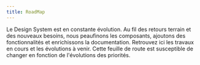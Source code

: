 ```yaml
---
title: RoadMap
---
```


Le Design System est en constante évolution. Au fil des retours terrain et des nouveaux besoins, nous peaufinons les composants, ajoutons des fonctionnalités et enrichissons la documentation. Retrouvez ici les travaux en cours et les évolutions à venir. Cette feuille de route est susceptible de changer en fonction de l'évolutions des priorités.

<doc-roadmap />
